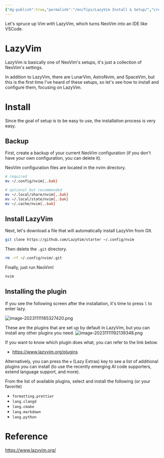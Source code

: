 ```yaml
---
{"dg-publish":true,"permalink":"/en/Tips/LazyVim Install & Setup/","created":"2023-11-11"}
---
```





Let's spruce up Vim with LazyVim, which turns NeoVim into an IDE like VSCode.

# LazyVim
LazyVim is basically one of NeoVim's setups, it's just a collection of NeoVim's settings.

In addition to LazyVim, there are LunarVim, AstroNvim, and SpaceVim, but this is the first time I've heard of these setups, so let's see how to install and configure them, focusing on LazyVim.

# Install
Since the goal of setup is to be easy to use, the installation process is very easy.
## Backup
First, create a backup of your current NeoVim configuration (if you don't have your own configuration, you can delete it).

NeoVim configuration files are located in the nvim directory.
```bash
# required
mv ~/.config/nvim{,.bak}

# optional but recommended
mv ~/.local/share/nvim{,.bak}
mv ~/.local/state/nvim{,.bak}
mv ~/.cache/nvim{,.bak}
```

## Install LazyVim
Next, let's download a file that will automatically install LazyVim from GIt.

```bash
git clone https://github.com/LazyVim/starter ~/.config/nvim
```
Then delete the `.git` directory.

```bash
rm -rf ~/.config/nvim/.git
```
Finally, just run NeoVim!

```bash
nvim
```

## Installing the plugin
If you see the following screen after the installation, it's time to press `l` to enter lazy.

![image-20231111185327420.png](/img/user/kr/%EC%A7%80%EC%8B%9D%EB%82%98%EB%88%94/assets/LazyVim%20%EC%84%A4%EC%B9%98%20%EB%B0%8F%20%EC%84%A4%EC%A0%95%ED%95%98%EA%B8%B0/image-20231111185327420.png)


These are the plugins that are set up by default in LazyVim, but you can install any other plugins you need.
![image-20231111192139348.png](/img/user/kr/%EC%A7%80%EC%8B%9D%EB%82%98%EB%88%94/assets/LazyVim%20%EC%84%A4%EC%B9%98%20%EB%B0%8F%20%EC%84%A4%EC%A0%95%ED%95%98%EA%B8%B0/image-20231111192139348.png)

If you want to know which plugin does what, you can refer to the link below.

- https://www.lazyvim.org/plugins

Alternatively, you can press the `e` (Lazy Extras) key to see a list of additional plugins you can install (to use the recently emerging AI code supporters, extend language support, and more).

From the list of available plugins, select and install the following (or your favorite)

- `formatting.prettier`
- `lang.clangd`
- `lang.cmake`
- `lang.markdown`
- `lang.python`
# Reference
https://www.lazyvim.org/
